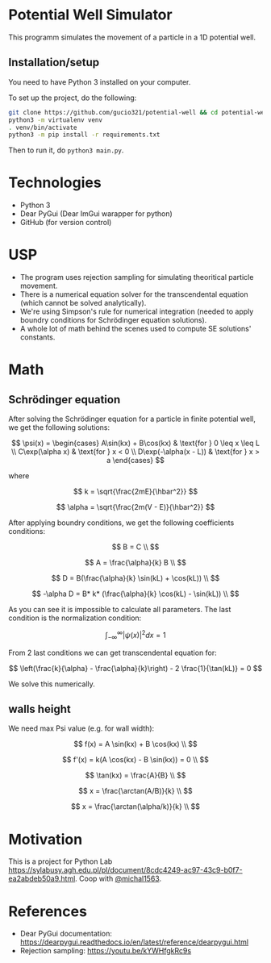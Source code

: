 # Potential Well Simulator

This programm simulates the movement of a particle in a 1D potential well.

## Installation/setup

You need to have Python 3 installed on your computer.

To set up the project, do the following:

```sh
git clone https://github.com/gucio321/potential-well && cd potential-well
python3 -m virtualenv venv
. venv/bin/activate
python3 -m pip install -r requirements.txt
```

Then to run it, do `python3 main.py`.

# Technologies
- Python 3
- Dear PyGui (Dear ImGui warapper for python)
- GitHub (for version control)

# USP

- The program uses rejection sampling for simulating theoritical particle movement.
- There is a numerical equation solver for the transcendental equation (which cannot be solved analytically).
- We're using Simpson's rule for numerical integration (needed to apply boundry conditions for Schrödinger equation solutions).
- A whole lot of math behind the scenes used to compute SE solutions' constants.

# Math

## Schrödinger equation

After solving the Schrödinger equation for a particle in finite potential well, we get the following solutions:

$$
\psi(x) = \begin{cases}
A\sin(kx) + B\cos(kx)
& \text{for } 0 \leq x \leq L \\
C\exp(\alpha x)
& \text{for } x < 0 \\
D\exp(-\alpha(x - L)) & \text{for } x > a
\end{cases}
$$

where

$$
k = \sqrt{\frac{2mE}{\hbar^2}}
$$

$$
\alpha = \sqrt{\frac{2m(V - E)}{\hbar^2}}
$$

After applying boundry conditions, we get the following coefficients conditions:

$$
B = C \\
$$

$$
A = \frac{\alpha}{k} B \\
$$

$$
D = B(\frac{\alpha}{k} \sin(kL) + \cos(kL)) \\
$$

$$
-\alpha D = B* k* (\frac{\alpha}{k} \cos(kL) - \sin(kL)) \\
$$

As you can see it is impossible to calculate all parameters. The last condition is the normalization condition:

$$
\int_{-\infty}^{\infty} |\psi(x)|^2 dx = 1
$$

From 2 last conditions we can get transcendental equation for:

$$
\left(\frac{k}{\alpha} - \frac{\alpha}{k}\right) - 2 \frac{1}{\tan(kL)} = 0
$$

We solve this numerically.

## walls height

We need max Psi value (e.g. for wall width):

$$
f(x) = A \sin(kx) + B \cos(kx) \\
$$

$$
f'(x) = k(A \cos(kx) - B \sin(kx)) = 0 \\
$$

$$
\tan(kx) = \frac{A}{B} \\
$$

$$
x = \frac{\arctan(A/B)}{k} \\
$$

$$
x = \frac{\arctan(\alpha/k)}{k} \\
$$

# Motivation

This is a project for Python Lab https://sylabusy.agh.edu.pl/pl/document/8cdc4249-ac97-43c9-b0f7-ea2abdeb50a9.html.
Coop with [@michal1563](https://github.com/michal1563).

# References

- Dear PyGui documentation: https://dearpygui.readthedocs.io/en/latest/reference/dearpygui.html
- Rejection sampling: https://youtu.be/kYWHfgkRc9s
